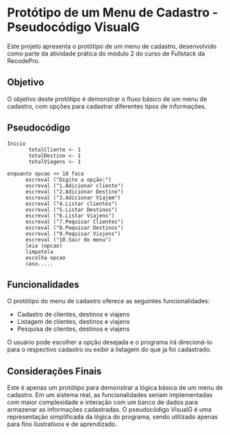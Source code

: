 # Protótipo de um Menu de Cadastro - Pseudocódigo VisualG

Este projeto apresenta o protótipo de um menu de cadastro, desenvolvido como parte da atividade prática do módulo 2 do curso de Fullstack da RecodePro.

## Objetivo

O objetivo deste protótipo é demonstrar o fluxo básico de um menu de cadastro, com opções para cadastrar diferentes tipos de informações.

## Pseudocódigo

```
Inicio
       totalCliente <- 1
       totalDestino <- 1
       totalViagens <- 1

enquanto opcao <> 10 faca
      escreval ("Digite a opção:")
      escreval ("1.Adicionar cliente")
      escreval ("2.Adicionar Destino")
      escreval ("3.Adicionar Viajem")
      escreval ("4.Listar clientes")
      escreval ("5.Listar Destinos")
      escreval ("6.Listar Viajens")
      escreval ("7.Pequisar Clientes")
      escreval ("8.Pequisar Destinos")
      escreval ("9.Pequisar Viajens")
      escreval ("10.Sair do menu")
      leia (opcao)
      limpatela
      escolha opcao
      caso.....
```

## Funcionalidades

O protótipo do menu de cadastro oferece as seguintes funcionalidades:

- Cadastro de clientes, destinos e viajens
- Listagem de clientes, destinos e viajens 
- Pesquisa de clientes, destinos e viajens

O usuário pode escolher a opção desejada e o programa irá direcioná-lo para o respectivo cadastro ou exibir a listagem do que ja foi cadastrado.

## Considerações Finais

Este é apenas um protótipo para demonstrar a lógica básica de um menu de cadastro. Em um sistema real, as funcionalidades seriam implementadas com maior complexidade e interação com um banco de dados para armazenar as informações cadastradas. O pseudocódigo VisualG é uma representação simplificada da lógica do programa, sendo utilizado apenas para fins ilustrativos e de aprendizado.